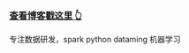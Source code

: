 

### [查看博客戳这里 👆](http://zdfccDanfeng.github.io)









  专注数据研发，spark python dataming 机器学习 


```



